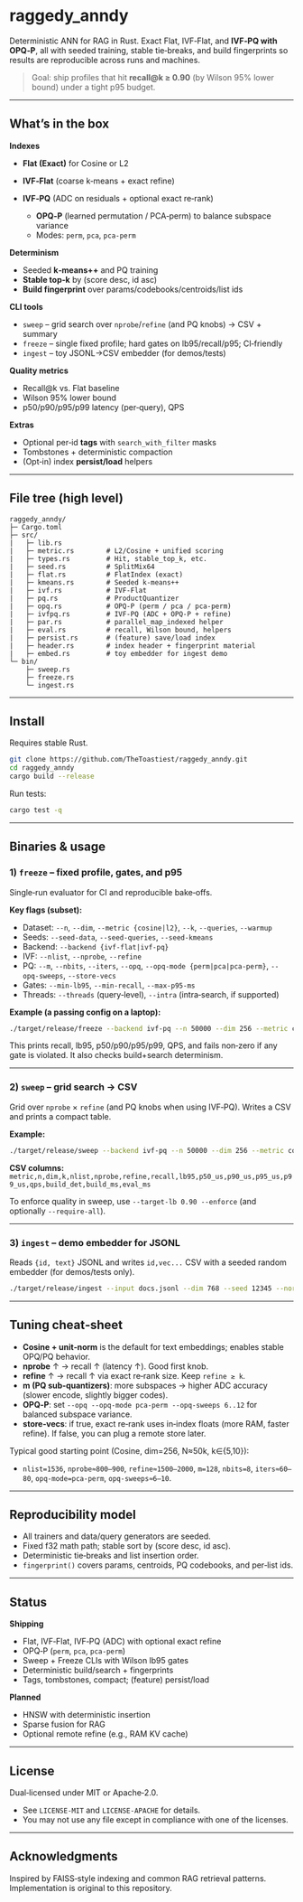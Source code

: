 # raggedy\_anndy

Deterministic ANN for RAG in Rust. Exact Flat, IVF‑Flat, and **IVF‑PQ with OPQ‑P**, all with seeded training, stable tie‑breaks, and build fingerprints so results are reproducible across runs and machines.

> Goal: ship profiles that hit **recall\@k ≥ 0.90** (by Wilson 95% lower bound) under a tight p95 budget.

---

## What’s in the box

**Indexes**

* **Flat (Exact)** for Cosine or L2
* **IVF‑Flat** (coarse k‑means + exact refine)
* **IVF‑PQ** (ADC on residuals + optional exact re‑rank)

  * **OPQ‑P** (learned permutation / PCA‑perm) to balance subspace variance
  * Modes: `perm`, `pca`, `pca-perm`

**Determinism**

* Seeded **k‑means++** and PQ training
* **Stable top‑k** by (score desc, id asc)
* **Build fingerprint** over params/codebooks/centroids/list ids

**CLI tools**

* `sweep` – grid search over `nprobe`/`refine` (and PQ knobs) → CSV + summary
* `freeze` – single fixed profile; hard gates on lb95/recall/p95; CI‑friendly
* `ingest` – toy JSONL→CSV embedder (for demos/tests)

**Quality metrics**

* Recall\@k vs. Flat baseline
* Wilson 95% lower bound
* p50/p90/p95/p99 latency (per‑query), QPS

**Extras**

* Optional per‑id **tags** with `search_with_filter` masks
* Tombstones + deterministic compaction
* (Opt‑in) index **persist/load** helpers

---

## File tree (high level)

```
raggedy_anndy/
├─ Cargo.toml
├─ src/
|   ├─ lib.rs
|   ├─ metric.rs        # L2/Cosine + unified scoring
|   ├─ types.rs         # Hit, stable_top_k, etc.
|   ├─ seed.rs          # SplitMix64
|   ├─ flat.rs          # FlatIndex (exact)
|   ├─ kmeans.rs        # Seeded k‑means++
|   ├─ ivf.rs           # IVF‑Flat
|   ├─ pq.rs            # ProductQuantizer
|   ├─ opq.rs           # OPQ‑P (perm / pca / pca‑perm)
|   ├─ ivfpq.rs         # IVF‑PQ (ADC + OPQ‑P + refine)
|   ├─ par.rs           # parallel_map_indexed helper
|   ├─ eval.rs          # recall, Wilson bound, helpers
|   ├─ persist.rs       # (feature) save/load index
|   ├─ header.rs        # index header + fingerprint material
|   ├─ embed.rs         # toy embedder for ingest demo
└─ bin/
    ├─ sweep.rs
    ├─ freeze.rs
    └─ ingest.rs
```

---

## Install

Requires stable Rust.

```bash
git clone https://github.com/TheToastiest/raggedy_anndy.git
cd raggedy_anndy
cargo build --release
```

Run tests:

```bash
cargo test -q
```

---

## Binaries & usage

### 1) `freeze` – fixed profile, gates, and p95

Single‑run evaluator for CI and reproducible bake‑offs.

**Key flags (subset):**

* Dataset: `--n`, `--dim`, `--metric {cosine|l2}`, `--k`, `--queries`, `--warmup`
* Seeds: `--seed-data`, `--seed-queries`, `--seed-kmeans`
* Backend: `--backend {ivf-flat|ivf-pq}`
* IVF: `--nlist`, `--nprobe`, `--refine`
* PQ: `--m`, `--nbits`, `--iters`, `--opq`, `--opq-mode {perm|pca|pca-perm}`, `--opq-sweeps`, `--store-vecs`
* Gates: `--min-lb95`, `--min-recall`, `--max-p95-ms`
* Threads: `--threads` (query‑level), `--intra` (intra‑search, if supported)

**Example (a passing config on a laptop):**

```bash
./target/release/freeze --backend ivf-pq --n 50000 --dim 256 --metric cosine --k 5 --nlist 1536 --nprobe 906 --refine 2000 --m 128 --nbits 8 --iters 60 --opq --opq-mode pca-perm --opq-sweeps 8 --queries 200 --warmup 5 --seed-data 42 --seed-queries 999 --seed-kmeans 7 --min-lb95 0.90 --min-recall 0.90 --max-p95-ms 40 --threads 2 --intra 8
```

This prints recall, lb95, p50/p90/p95/p99, QPS, and fails non‑zero if any gate is violated. It also checks build+search determinism.

---

### 2) `sweep` – grid search → CSV

Grid over `nprobe` × `refine` (and PQ knobs when using IVF‑PQ). Writes a CSV and prints a compact table.

**Example:**

```bash
./target/release/sweep --backend ivf-pq --n 50000 --dim 256 --metric cosine --k 10 --nlist 1536 --nprobe 704,840,906 --refine 1200,1600,2000 --m 128 --nbits 8 --iters 60 --opq --opq-mode pca-perm --opq-sweeps 8 --queries 200 --warmup 25 --seed-data 42 --seed-queries 999 --seed-kmeans 7 --csv results.csv
```

**CSV columns:** `metric,n,dim,k,nlist,nprobe,refine,recall,lb95,p50_us,p90_us,p95_us,p99_us,qps,build_det,build_ms,eval_ms`

To enforce quality in sweep, use `--target-lb 0.90 --enforce` (and optionally `--require-all`).

---

### 3) `ingest` – demo embedder for JSONL

Reads `{id, text}` JSONL and writes `id,vec...` CSV with a seeded random embedder (for demos/tests only).

```bash
./target/release/ingest --input docs.jsonl --dim 768 --seed 12345 --normalize --out vectors.csv
```

---

## Tuning cheat‑sheet

* **Cosine + unit‑norm** is the default for text embeddings; enables stable OPQ/PQ behavior.
* **nprobe** ↑ → recall ↑ (latency ↑). Good first knob.
* **refine** ↑ → recall ↑ via exact re‑rank size. Keep `refine ≳ k`.
* **m (PQ sub‑quantizers)**: more subspaces → higher ADC accuracy (slower encode, slightly bigger codes).
* **OPQ‑P**: set `--opq --opq-mode pca-perm --opq-sweeps 6..12` for balanced subspace variance.
* **store‑vecs**: if true, exact re‑rank uses in‑index floats (more RAM, faster refine). If false, you can plug a remote store later.

Typical good starting point (Cosine, dim=256, N≈50k, k∈{5,10}):

* `nlist=1536`, `nprobe≈800–900`, `refine≈1500–2000`, `m=128`, `nbits=8`, `iters≈60–80`, `opq-mode=pca-perm`, `opq-sweeps≈6–10`.

---

## Reproducibility model

* All trainers and data/query generators are seeded.
* Fixed f32 math path; stable sort by (score desc, id asc).
* Deterministic tie‑breaks and list insertion order.
* `fingerprint()` covers params, centroids, PQ codebooks, and per‑list ids.

---

## Status

**Shipping**

* Flat, IVF‑Flat, IVF‑PQ (ADC) with optional exact refine
* OPQ‑P (`perm`, `pca`, `pca‑perm`)
* Sweep + Freeze CLIs with Wilson lb95 gates
* Deterministic build/search + fingerprints
* Tags, tombstones, compact; (feature) persist/load

**Planned**

* HNSW with deterministic insertion
* Sparse fusion for RAG
* Optional remote refine (e.g., RAM KV cache)

---

## License

Dual‑licensed under MIT or Apache‑2.0.

* See `LICENSE-MIT` and `LICENSE-APACHE` for details.
* You may not use any file except in compliance with one of the licenses.

---

## Acknowledgments

Inspired by FAISS‑style indexing and common RAG retrieval patterns. Implementation is original to this repository.
